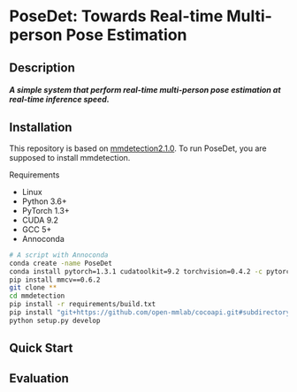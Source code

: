 # PoseDet: Towards Real-time Multi-person Pose Estimation

## Description

##### A simple system that perform real-time multi-person pose estimation at real-time inference speed.

## Installation

This repository is based on [mmdetection2.1.0](https://mmdetection.readthedocs.io/en/v2.1.0/).  To run PoseDet, you are supposed to install mmdetection.

Requirements

- Linux
- Python 3.6+
- PyTorch 1.3+
- CUDA 9.2
- GCC 5+
- Annoconda

```bash
# A script with Annoconda
conda create -name PoseDet
conda install pytorch=1.3.1 cudatoolkit=9.2 torchvision=0.4.2 -c pytorch
pip install mmcv==0.6.2
git clone **
cd mmdetection
pip install -r requirements/build.txt
pip install "git+https://github.com/open-mmlab/cocoapi.git#subdirectory=pycocotools"
python setup.py develop
```



## Quick Start

## Evaluation

